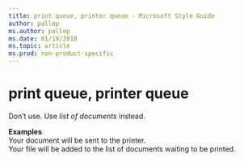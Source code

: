 ```yaml
---
title: print queue, printer queue - Microsoft Style Guide
author: pallep
ms.author: pallep
ms.date: 01/19/2018
ms.topic: article
ms.prod: non-product-specific
---
```


# print queue, printer queue

Don’t use. Use *list of documents* instead. 

**Examples**  
Your document will be sent to the printer.  
Your file will be added to the list of documents waiting to be printed.
